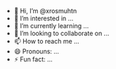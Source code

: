 - 👋 Hi, I’m @xrosmuhtn
- 👀 I’m interested in ...
- 🌱 I’m currently learning ...
- 💞️ I’m looking to collaborate on ...
- 📫 How to reach me ...
- 😄 Pronouns: ...
- ⚡ Fun fact: ...

<!---
xrosmuhtn/xrosmuhtn is a ✨ special ✨ repository because its `README.md` (this file) appears on your GitHub profile.
You can click the Preview link to take a look at your changes.
--->

